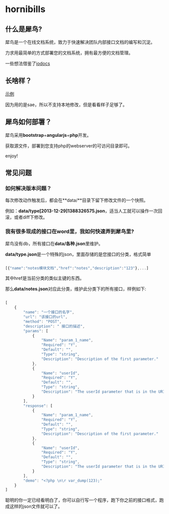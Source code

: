 hornibills
==========

## 什么是犀鸟?

犀鸟是一个在线文档系统，致力于快速解决团队内部接口文档的编写和沉淀。

力求用最简单的方式部署您的文档系统，拥有最方便的文档管理。

一些想法借鉴了[iodocs](http://github.com/mashery/iodocs)

## 长啥样？

[示例](http://xiniao.sinaapp.com/)

因为用的是sae，所以不支持本地修改，但是看看样子足够了。

## 犀鸟如何部署？

犀鸟采用**bootstrap**+**angularjs**+**php**开发。

获取源文件，部署到您支持php的webserver的可访问目录即可。

enjoy!


## 常见问题
### 如何解决版本问题？

每次修改动作触发后，都会在**data/**目录下留下修改文件的一个快照。

例如：**data/type[2013-12-29]1388326575.json**，适当人工就可以操作一次回滚，或者diff下修改。

### 我有很多现成的接口在word里，我如何快速弄到犀鸟里?

犀鸟没有db，所有接口在**data/各种.json**里维护。

**data/type.json**是一个特殊的json，里面存储的是您接口的分类，格式简单

```javascript

[{"name":"notes模块文档","href":"notes","description":"123"},...]
```
其中href是当前分类的类似主键的东西。

那么**data/notes.json**对应此分类，维护此分类下的所有接口，样例如下:

```javascript

[
    {
        "name": "一个接口的名字",
        "url": "该接口的url",
        "method": "POST",
        "description": " 接口的描述",
        "params": [
            {
                "Name": "param_1_name",
                "Required": "Y",
                "Default": "",
                "Type": "string",
                "Description": "Description of the first parameter."
            },
            {
                "Name": "userId",
                "Required": "Y",
                "Default": "",
                "Type": "string",
                "Description": "The userId parameter that is in the URI."
            }
        ],
        "response": [
            {
                "Name": "param_1_name",
                "Required": "Y",
                "Default": "",
                "Type": "string",
                "Description": "Description of the first parameter."
            },
            {
                "Name": "userId",
                "Required": "Y",
                "Default": "",
                "Type": "string",
                "Description": "The userId parameter that is in the URI."
            }
        ],
        "demo": "<?php \n\r var_dump(123);"
    }
]

```

聪明的你一定已经看明白了，你可以自行写一个程序，跑下你之前的接口格式，跑成这样的json文件就可以了。



